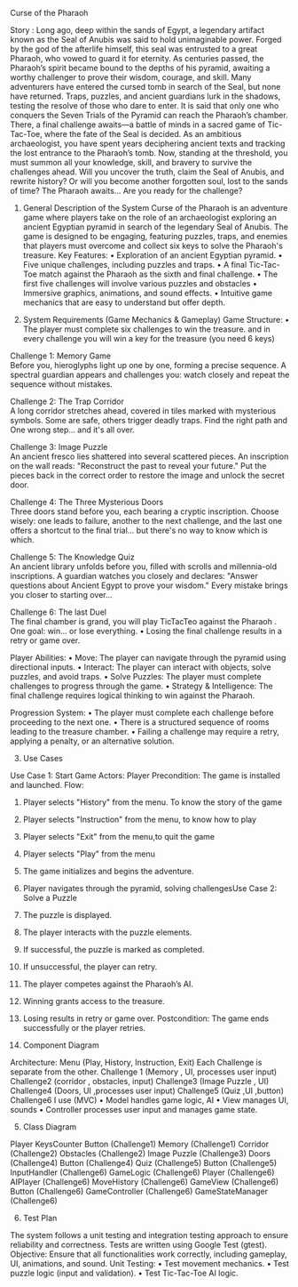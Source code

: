 Curse of the Pharaoh 

Story :
Long ago, deep within the sands of Egypt, a legendary artifact known as the Seal of Anubis was said to hold unimaginable power. Forged by the god of the afterlife himself, this seal was entrusted to a great Pharaoh, who vowed to guard it for eternity. As centuries passed, the Pharaoh’s spirit became bound to the depths of his pyramid, awaiting a worthy challenger to prove their wisdom, courage, and skill.
Many adventurers have entered the cursed tomb in search of the Seal, but none have returned. Traps, puzzles, and ancient guardians lurk in the shadows, testing the resolve of those who dare to enter. It is said that only one who conquers the Seven Trials of the Pyramid can reach the Pharaoh’s chamber. There, a final challenge awaits—a battle of minds in a sacred game of Tic-Tac-Toe, where the fate of the Seal is decided.
As an ambitious archaeologist, you have spent years deciphering ancient texts and tracking the lost entrance to the Pharaoh’s tomb. Now, standing at the threshold, you must summon all your knowledge, skill, and bravery to survive the challenges ahead.
Will you uncover the truth, claim the Seal of Anubis, and rewrite history? Or will you become another forgotten soul, lost to the sands of time?
The Pharaoh awaits… Are you ready for the challenge?

1. General Description of the System
Curse of the Pharaoh is an adventure game where players take on the role of an archaeologist exploring an ancient Egyptian pyramid in search of the legendary Seal of Anubis. The game is designed to be engaging, featuring puzzles, traps, and enemies that players must overcome and collect six keys to solve the Pharaoh's treasure.
Key Features:
•	Exploration of an ancient Egyptian pyramid.
•	Five unique challenges, including puzzles and traps.
•	A final Tic-Tac-Toe match against the Pharaoh as the sixth and final challenge.
•	The first five challenges will involve various puzzles and obstacles 
•	Immersive graphics, animations, and sound effects.
•	Intuitive game mechanics that are easy to understand but offer depth.

2. System Requirements (Game Mechanics & Gameplay)
Game Structure:
•	The player must complete six challenges to win the treasure. and in every challenge you will win a key for the treasure (you need 6 keys)

Challenge 1: Memory Game  
Before you, hieroglyphs light up one by one, forming a precise sequence. A spectral guardian appears and challenges you: watch closely and repeat the sequence without mistakes. 

Challenge 2: The Trap Corridor  
A long corridor stretches ahead, covered in tiles marked with mysterious symbols. Some are safe, others trigger deadly traps. Find the right path and One wrong step… and it's all over.  

Challenge 3: Image Puzzle  
An ancient fresco lies shattered into several scattered pieces. An inscription on the wall reads: "Reconstruct the past to reveal your future." Put the pieces back in the correct order to restore the image and unlock the secret door.  

Challenge 4: The Three Mysterious Doors  
Three doors stand before you, each bearing a cryptic inscription. Choose wisely: one leads to failure, another to the next challenge, and the last one offers a shortcut to the final trial… but there's no way to know which is which.  

Challenge 5: The Knowledge Quiz  
An ancient library unfolds before you, filled with scrolls and millennia-old inscriptions. A guardian watches you closely and declares: "Answer questions about Ancient Egypt to prove your wisdom." Every mistake brings you closer to starting over…  

Challenge 6: The last Duel  
The final chamber is grand, you will play TicTacTeo against the Pharaoh  . One goal: win… or lose everything.
•	Losing the final challenge results in a retry or game over.

Player Abilities:
•	Move: The player can navigate through the pyramid using directional inputs.
•	Interact: The player can interact with objects, solve puzzles, and avoid traps.
•	Solve Puzzles: The player must complete challenges to progress through the game.
•	Strategy & Intelligence: The final challenge requires logical thinking to win against the Pharaoh.

Progression System:
•	The player must complete each challenge before proceeding to the next one.
•	There is a structured sequence of rooms leading to the treasure chamber.
•	Failing a challenge may require a retry, applying a penalty, or an alternative solution.

3. Use Cases

Use Case 1: Start Game
Actors: Player Precondition: The game is installed and launched. Flow:
1.	Player selects "History" from the menu. To know the story of the game
2.	Player selects "Instruction" from the menu, to know how to play
3.	Player selects "Exit" from the menu,to quit the game
4.	Player selects "Play" from the menu
5.	The game initializes and begins the adventure.
6.	Player navigates through the pyramid, solving challengesUse Case 2: Solve a Puzzle
7.	The puzzle is displayed.
8.	The player interacts with the puzzle elements.
9.	If successful, the puzzle is marked as completed.
10.	If unsuccessful, the player can retry.
11.	The player competes against the Pharaoh’s AI.
12.	Winning grants access to the treasure.
13.	Losing results in retry or game over. Postcondition: The game ends successfully or the player retries.

4. Component Diagram

Architecture:
Menu (Play, History, Instruction, Exit)
Each Challenge is separate from the other.
Challenge 1 (Memory , UI, processes user input)
Challenge2 (corridor , obstacles, input)
Challenge3 (Image Puzzle , UI)
Challenge4 (Doors, UI ,processes user input)
Challenge5 (Quiz ,UI ,button)
Challenge6 I use (MVC)
•	Model handles game logic, AI
•	View manages UI, sounds
•	Controller processes user input and manages game state.

5. Class Diagram

Player
KeysCounter 
Button (Challenge1)
Memory (Challenge1)
Corridor (Challenge2)
Obstacles (Challenge2)
Image Puzzle (Challenge3)
Doors (Challenge4)
Button (Challenge4)
Quiz (Challenge5)
Button (Challenge5)
InputHandler (Challenge6)
GameLogic (Challenge6)
Player (Challenge6)
AIPlayer (Challenge6)
MoveHistory (Challenge6)
GameView (Challenge6)
Button (Challenge6)
GameController (Challenge6)
GameStateManager (Challenge6)


6. Test Plan

The system follows a unit testing and integration testing approach to ensure reliability and correctness. Tests are written using Google Test (gtest).
Objective: Ensure that all functionalities work correctly, including gameplay, UI, animations, and sound.
Unit Testing:
•	Test movement mechanics.
•	Test puzzle logic (input and validation).
•	Test Tic-Tac-Toe AI logic.
